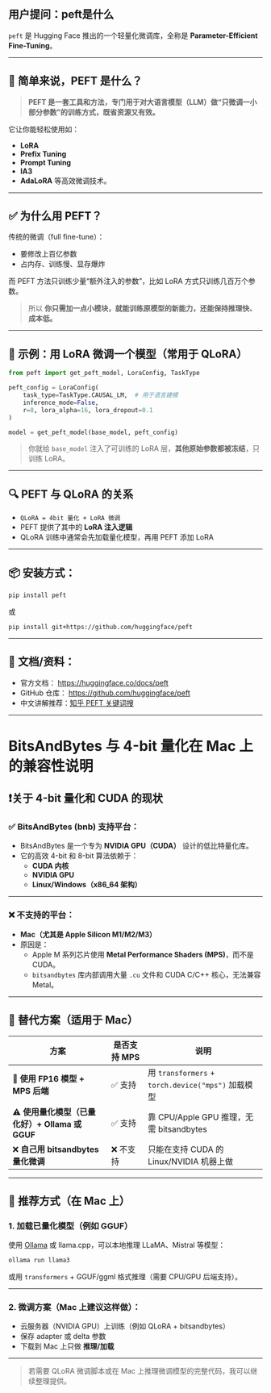 
## 用户提问：peft是什么

`peft` 是 Hugging Face 推出的一个轻量化微调库，全称是 **Parameter-Efficient Fine-Tuning**。

---

## 🧠 简单来说，PEFT 是什么？

> **PEFT 是一套工具和方法，专门用于对大语言模型（LLM）做“只微调一小部分参数”的训练方式，既省资源又有效。**

它让你能轻松使用如：
- **LoRA**
- **Prefix Tuning**
- **Prompt Tuning**
- **IA3**
- **AdaLoRA**
等高效微调技术。

---

## ✅ 为什么用 PEFT？

传统的微调（full fine-tune）：
- 要修改上百亿参数
- 占内存、训练慢、显存爆炸

而 PEFT 方法只训练少量“额外注入的参数”，比如 LoRA 方式只训练几百万个参数。

> 所以 **你只需加一点小模块，就能训练原模型的新能力，还能保持推理快、成本低。**

---

## 🔧 示例：用 LoRA 微调一个模型（常用于 QLoRA）

```python
from peft import get_peft_model, LoraConfig, TaskType

peft_config = LoraConfig(
    task_type=TaskType.CAUSAL_LM,  # 用于语言建模
    inference_mode=False,
    r=8, lora_alpha=16, lora_dropout=0.1
)

model = get_peft_model(base_model, peft_config)
```

> 你就给 `base_model` 注入了可训练的 LoRA 层，**其他原始参数都被冻结**，只训练 LoRA。

---

## 🔍 PEFT 与 QLoRA 的关系

- `QLoRA = 4bit 量化 + LoRA 微调`
- PEFT 提供了其中的 **LoRA 注入逻辑**
- QLoRA 训练中通常会先加载量化模型，再用 PEFT 添加 LoRA

---

## 📦 安装方式：

```bash
pip install peft
```

或

```bash
pip install git+https://github.com/huggingface/peft
```

---

## 📘 文档/资料：

- 官方文档： https://huggingface.co/docs/peft
- GitHub 仓库： https://github.com/huggingface/peft
- 中文讲解推荐：[知乎 PEFT 关键词搜](https://www.zhihu.com/search?q=PEFT)

---

# BitsAndBytes 与 4-bit 量化在 Mac 上的兼容性说明

## ❗关于 4-bit 量化和 CUDA 的现状

### ✅ BitsAndBytes (bnb) 支持平台：
- BitsAndBytes 是一个专为 **NVIDIA GPU（CUDA）** 设计的低比特量化库。
- 它的高效 4-bit 和 8-bit 算法依赖于：
  - **CUDA 内核**
  - **NVIDIA GPU**
  - **Linux/Windows（x86_64 架构）**

---

### ❌ 不支持的平台：
- **Mac（尤其是 Apple Silicon M1/M2/M3）**
- 原因是：
  - Apple M 系列芯片使用 **Metal Performance Shaders (MPS)**，而不是 CUDA。
  - `bitsandbytes` 库内部调用大量 `.cu` 文件和 CUDA C/C++ 核心，无法兼容 Metal。

---

## 🔄 替代方案（适用于 Mac）

| 方案 | 是否支持 MPS | 说明 |
|------|--------------|------|
| 🔁 **使用 FP16 模型 + MPS 后端** | ✅ 支持 | 用 `transformers` + `torch.device("mps")` 加载模型 |
| ⚠️ **使用量化模型（已量化好）+ Ollama 或 GGUF** | ✅ 支持 | 靠 CPU/Apple GPU 推理，无需 bitsandbytes |
| ❌ **自己用 bitsandbytes 量化微调** | ❌ 不支持 | 只能在支持 CUDA 的 Linux/NVIDIA 机器上做 |

---

## 🧩 推荐方式（在 Mac 上）

### 1. 加载已量化模型（例如 GGUF）
使用 [Ollama](https://ollama.com) 或 llama.cpp，可以本地推理 LLaMA、Mistral 等模型：

```bash
ollama run llama3
```

或用 `transformers` + GGUF/ggml 格式推理（需要 CPU/GPU 后端支持）。

---

### 2. 微调方案（Mac 上建议这样做）：
- 云服务器（NVIDIA GPU）上训练（例如 QLoRA + bitsandbytes）
- 保存 adapter 或 delta 参数
- 下载到 Mac 上只做 **推理/加载**

---

> 若需要 QLoRA 微调脚本或在 Mac 上推理微调模型的完整代码，我可以继续整理提供。
